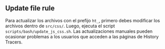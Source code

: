 ## Update file rule

Para actualizar los archivos con el prefijo `ht_`, primero debes modificar los archivos dentro de `src/css/`. Luego, ejecuta el script `scripts/bash/update_js_css.sh`. Las actualizaciones manuales pueden ocasionar problemas a los usuarios que acceden a las páginas de History Tracers.
